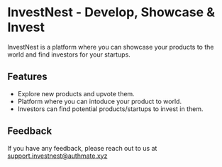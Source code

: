 # InvestNest - Develop, Showcase & Invest

InvestNest is a platform where you can showcase your products to the world and find investors for your startups.

## Features

- Explore new products and upvote them.
- Platform where you can intoduce your product to world.
- Investors can find potential products/startups to invest in them.

## Feedback

If you have any feedback, please reach out to us at 
support.investnest@authmate.xyz
